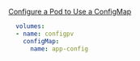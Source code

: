 [Configure a Pod to Use a ConfigMap](https://kubernetes.io/docs/tasks/configure-pod-container/configure-pod-configmap/)

```yaml
  volumes:
  - name: configpv
    configMap:
      name: app-config
```
